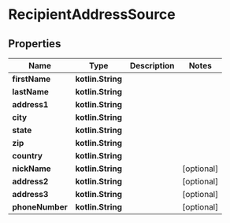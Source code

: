 
# RecipientAddressSource

## Properties
| Name | Type | Description | Notes |
| ------------ | ------------- | ------------- | ------------- |
| **firstName** | **kotlin.String** |  |  |
| **lastName** | **kotlin.String** |  |  |
| **address1** | **kotlin.String** |  |  |
| **city** | **kotlin.String** |  |  |
| **state** | **kotlin.String** |  |  |
| **zip** | **kotlin.String** |  |  |
| **country** | **kotlin.String** |  |  |
| **nickName** | **kotlin.String** |  |  [optional] |
| **address2** | **kotlin.String** |  |  [optional] |
| **address3** | **kotlin.String** |  |  [optional] |
| **phoneNumber** | **kotlin.String** |  |  [optional] |



